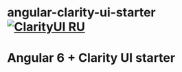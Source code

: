 # angular-clarity-ui-starter [![ClarityUI RU](https://img.shields.io/badge/Telegram_chat:-ClarityUI_RU-f28b00.svg?style=flat)](https://t.me/clarity_ui)


# Angular 6 + Clarity UI starter
